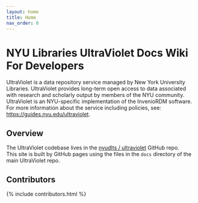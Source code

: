 ```yaml
---
layout: home
title: Home
nav_order: 0
---
```

# NYU Libraries UltraViolet Docs Wiki For Developers 

UltraViolet is a data repository service managed by New York University Libraries. UltraViolet provides long-term open access to data associated with research and scholarly output by members of the NYU community. UltraViolet is an NYU-specific implementation of the InvenioRDM software. For more information about the service including policies, see: https://guides.nyu.edu/ultraviolet.

## Overview

The UltraViolet codebase lives in the [nyudlts /
ultraviolet](https://github.com/nyudlts/ultraviolet) GitHub repo.  
This site is built by GitHub pages using the files in the `docs` directory of the main UltraViolet repo.

## Contributors

{% include contributors.html %}
